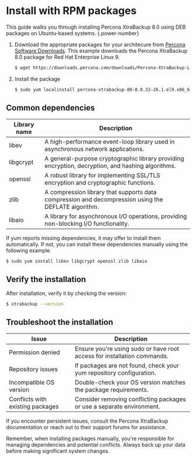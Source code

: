 # Install with RPM packages

This guide walks you through installing Percona XtraBackup 8.0 using DEB packages on Ubuntu-based systems.
{.power-number}

1. Download the appropriate packages for your architecure from [Percona Software Downloads](https://www.percona.com/downloads). This example downloads the Percona XtraBackup 8.0 package for Red Hat Enterprise Linux 9.

    ```{.bash data-prompt="$"}
    $ wget https://downloads.percona.com/downloads/Percona-XtraBackup-LATEST/Percona-XtraBackup-8.0.32-26/binary/redhat/9/x86_64/percona-xtrabackup-80-8.0.32-26.1.el9.x86_64.rpm
    ```

2. Install the package

    ```{.bash data-prompt="$"}
    $ sudo yum localinstall percona-xtrabackup-80-8.0.32-26.1.el9.x86_64.rpm
    ```

## Common dependencies

| Library name | Description                                                                                   |
|--------------|-----------------------------------------------------------------------------------------------|
| libev        | A high-performance event-loop library used in asynchronous network applications.               |
| libgcrypt    | A general-purpose cryptographic library providing encryption, decryption, and hashing algorithms.|
| openssl      | A robust library for implementing SSL/TLS encryption and cryptographic functions.              |
| zlib         | A compression library that supports data compression and decompression using the DEFLATE algorithm.|
| libaio       | A library for asynchronous I/O operations, providing non-blocking I/O functionality.           |

If yum reports missing dependencies, it may offer to install them automatically. If not, you can install these dependencies manually using the following example.

```{.bash data-prompt="$"}
$ sudo yum install libev libgcrypt openssl zlib libaio
```

## Verify the installation

After installation, verify it by checking the version:

```{.bash data-prompt="$"}
$ xtrabackup --version
```

## Troubleshoot the installation

| Issue                         | Description                                                                 |
|-------------------------------|-----------------------------------------------------------------------------|
| Permission denied              | Ensure you're using sudo or have root access for installation commands.     |
| Repository issues              | If packages are not found, check your yum repository configuration.         |
| Incompatible OS version        | Double-check your OS version matches the package requirements.              |
| Conflicts with existing packages | Consider removing conflicting packages or use a separate environment.     |

If you encounter persistent issues, consult the Percona XtraBackup documentation or reach out to their support forums for assistance.

Remember, when installing packages manually, you're responsible for managing dependencies and potential conflicts. Always back up your data before making significant system changes.